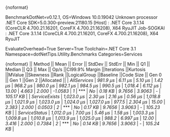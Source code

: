 {noformat}

BenchmarkDotNet=v0.12.1, OS=Windows 10.0.19042
Unknown processor
.NET Core SDK=5.0.300-preview.21180.15
  [Host]     : .NET Core 3.1.14 (CoreCLR 4.700.21.16201, CoreFX 4.700.21.16208), X64 RyuJIT
  Job-SOGKAI : .NET Core 3.1.14 (CoreCLR 4.700.21.16201, CoreFX 4.700.21.16208), X64 RyuJIT

EvaluateOverhead=True  Server=True  Toolchain=.NET Core 3.1  
Namespace=dotNetTips.Utility.Benchmarks  Categories=Services  

{noformat}
||       Method ||      Mean ||  Error || StdDev || StdErr ||       Min ||        Q1 ||    Median ||        Q3 ||       Max ||   Op/s ||CI99.9% Margin ||Iterations ||Kurtosis ||MValue ||Skewness ||Rank ||LogicalGroup ||Baseline ||Code Size || Gen 0 || Gen 1 ||Gen 2 ||Allocated ||
|   *AllServices* |   *981.9 μs* | *6.11 μs* | *5.10 μs* | *1.42 μs* |   *968.2 μs* |   *980.0 μs* |   *982.1 μs* |   *984.5 μs* |   *990.5 μs* | *1,018.4* |       *6.112 μs* |      *13.00* |    *4.663* |  *2.000* |  *-1.0583* |    *1* |            *** |       *No* |   *0.18 KB* | *9.7656* | *3.9063* |     *-* | *105.17 KB* |
| *ServiceExists* | *1,023.0 μs* | *2.30 μs* | *2.16 μs* | *0.56 μs* | *1,018.8 μs* | *1,021.9 μs* | *1,023.0 μs* | *1,024.0 μs* | *1,027.0 μs* |   *977.5* |       *2.304 μs* |      *15.00* |    *2.383* |  *2.000* |   *0.0503* |    *2* |            *** |       *No* |   *0.17 KB* | *9.7656* | *3.9063* |     *-* | *105.23 KB* |
| *ServiceStatus* | *1,012.0 μs* | *7.00 μs* | *5.46 μs* | *1.58 μs* | *1,003.3 μs* | *1,009.8 μs* | *1,010.8 μs* | *1,013.9 μs* | *1,025.0 μs* |   *988.2* |       *6.997 μs* |      *12.00* |    *3.416* |  *2.000* |   *0.7384* |    *2* |            *** |       *No* |   *0.14 KB* | *9.7656* | *3.9063* |     *-* | *105.24 KB* |
